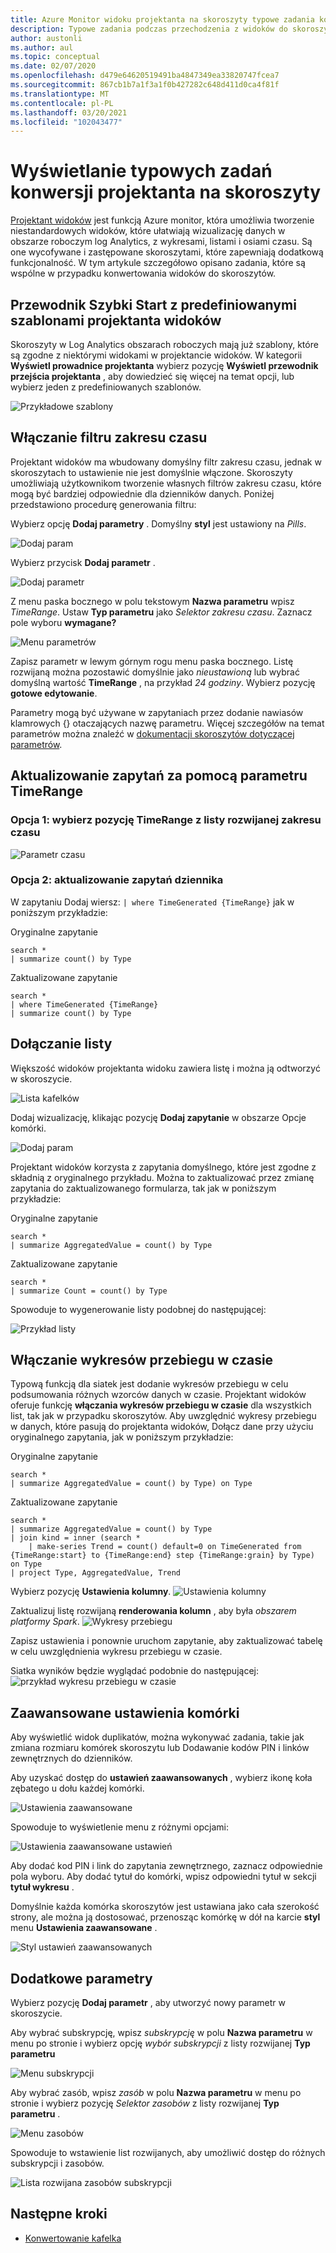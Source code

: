 ```yaml
---
title: Azure Monitor widoku projektanta na skoroszyty typowe zadania konwersji
description: Typowe zadania podczas przechodzenia z widoków do skoroszytów w Azure Monitor.
author: austonli
ms.author: aul
ms.topic: conceptual
ms.date: 02/07/2020
ms.openlocfilehash: d479e64620519491ba4847349ea33820747fcea7
ms.sourcegitcommit: 867cb1b7a1f3a1f0b427282c648d411d0ca4f81f
ms.translationtype: MT
ms.contentlocale: pl-PL
ms.lasthandoff: 03/20/2021
ms.locfileid: "102043477"
---
```

# <a name="view-designer-to-workbooks-conversion-common-tasks"></a>Wyświetlanie typowych zadań konwersji projektanta na skoroszyty
[Projektant widoków](view-designer.md) jest funkcją Azure monitor, która umożliwia tworzenie niestandardowych widoków, które ułatwiają wizualizację danych w obszarze roboczym log Analytics, z wykresami, listami i osiami czasu. Są one wycofywane i zastępowane skoroszytami, które zapewniają dodatkową funkcjonalność. W tym artykule szczegółowo opisano zadania, które są wspólne w przypadku konwertowania widoków do skoroszytów.


## <a name="quickstart-with-preset-view-designer-templates"></a>Przewodnik Szybki Start z predefiniowanymi szablonami projektanta widoków

Skoroszyty w Log Analytics obszarach roboczych mają już szablony, które są zgodne z niektórymi widokami w projektancie widoków. W kategorii **Wyświetl prowadnice projektanta** wybierz pozycję **Wyświetl przewodnik przejścia projektanta** , aby dowiedzieć się więcej na temat opcji, lub wybierz jeden z predefiniowanych szablonów.

![Przykładowe szablony](media/view-designer-conversion-tasks/templates.png)

## <a name="enabling-time-range-filter"></a>Włączanie filtru zakresu czasu
Projektant widoków ma wbudowany domyślny filtr zakresu czasu, jednak w skoroszytach to ustawienie nie jest domyślnie włączone. Skoroszyty umożliwiają użytkownikom tworzenie własnych filtrów zakresu czasu, które mogą być bardziej odpowiednie dla dzienników danych. Poniżej przedstawiono procedurę generowania filtru:

Wybierz opcję **Dodaj parametry** . Domyślny **styl** jest ustawiony na *Pills*.

![Dodaj param](media/view-designer-conversion-tasks/add-param.png)

 Wybierz przycisk **Dodaj parametr** .

![Dodaj parametr](media/view-designer-conversion-tasks/add-parameter.png)

Z menu paska bocznego w polu tekstowym **Nazwa parametru** wpisz *TimeRange*. Ustaw **Typ parametru** jako *Selektor zakresu czasu*. Zaznacz pole wyboru **wymagane?**

![Menu parametrów](media/view-designer-conversion-tasks/parameter-menu.png)

Zapisz parametr w lewym górnym rogu menu paska bocznego. Listę rozwijaną można pozostawić domyślnie jako *nieustawioną* lub wybrać domyślną wartość **TimeRange** , na przykład *24 godziny*. Wybierz pozycję **gotowe edytowanie**.

Parametry mogą być używane w zapytaniach przez dodanie nawiasów klamrowych {} otaczających nazwę parametru. Więcej szczegółów na temat parametrów można znaleźć w [dokumentacji skoroszytów dotyczącej parametrów](https://github.com/microsoft/Application-Insights-Workbooks/blob/master/Documentation/Parameters/Parameters.md).

## <a name="updating-queries-with-the-timerange-parameter"></a>Aktualizowanie zapytań za pomocą parametru TimeRange

### <a name="option-1-select-timerange-from-the-time-range-dropdown"></a>Opcja 1: wybierz pozycję TimeRange z listy rozwijanej zakresu czasu

![Parametr czasu](media/view-designer-conversion-tasks/time-parameter.png)

### <a name="option-2-update-your-log-queries"></a>Opcja 2: aktualizowanie zapytań dziennika

W zapytaniu Dodaj wiersz: `| where TimeGenerated {TimeRange}` jak w poniższym przykładzie:

Oryginalne zapytanie
```KQL
search * 
| summarize count() by Type
```

Zaktualizowane zapytanie
```KQL
search * 
| where TimeGenerated {TimeRange} 
| summarize count() by Type
```

## <a name="including-a-list"></a>Dołączanie listy
Większość widoków projektanta widoku zawiera listę i można ją odtworzyć w skoroszycie.

![Lista kafelków](media/view-designer-conversion-tasks/tile-list.png)

Dodaj wizualizację, klikając pozycję **Dodaj zapytanie** w obszarze Opcje komórki.

![Dodaj param](media/view-designer-conversion-tasks/add-param.png)

Projektant widoków korzysta z zapytania domyślnego, które jest zgodne z składnią z oryginalnego przykładu. Można to zaktualizować przez zmianę zapytania do zaktualizowanego formularza, tak jak w poniższym przykładzie:

Oryginalne zapytanie
```KQL
search * 
| summarize AggregatedValue = count() by Type
```

Zaktualizowane zapytanie
```KQL
search * 
| summarize Count = count() by Type
```

Spowoduje to wygenerowanie listy podobnej do następującej:

![Przykład listy](media/view-designer-conversion-tasks/list-example.png)

## <a name="enabling-sparklines"></a>Włączanie wykresów przebiegu w czasie
Typową funkcją dla siatek jest dodanie wykresów przebiegu w celu podsumowania różnych wzorców danych w czasie. Projektant widoków oferuje funkcję **włączania wykresów przebiegu w czasie** dla wszystkich list, tak jak w przypadku skoroszytów. Aby uwzględnić wykresy przebiegu w danych, które pasują do projektanta widoków, Dołącz dane przy użyciu oryginalnego zapytania, jak w poniższym przykładzie:

Oryginalne zapytanie
```KQL
search *
| summarize AggregatedValue = count() by Type) on Type
```

Zaktualizowane zapytanie
```KQL
search * 
| summarize AggregatedValue = count() by Type
| join kind = inner (search * 
    | make-series Trend = count() default=0 on TimeGenerated from {TimeRange:start} to {TimeRange:end} step {TimeRange:grain} by Type) on Type
| project Type, AggregatedValue, Trend
```

Wybierz pozycję **Ustawienia kolumny**.
![Ustawienia kolumny](media/view-designer-conversion-tasks/column-settings.png)

Zaktualizuj listę rozwijaną **renderowania kolumn** , aby była *obszarem platformy Spark*.
![Wykresy przebiegu](media/view-designer-conversion-tasks/sparkline.png)

Zapisz ustawienia i ponownie uruchom zapytanie, aby zaktualizować tabelę w celu uwzględnienia wykresu przebiegu w czasie.

Siatka wyników będzie wyglądać podobnie do następującej: ![ przykład wykresu przebiegu w czasie](media/view-designer-conversion-tasks/sparkline-example.png)

## <a name="advanced-cell-settings"></a>Zaawansowane ustawienia komórki
Aby wyświetlić widok duplikatów, można wykonywać zadania, takie jak zmiana rozmiaru komórek skoroszytu lub Dodawanie kodów PIN i linków zewnętrznych do dzienników.

Aby uzyskać dostęp do **ustawień zaawansowanych** , wybierz ikonę koła zębatego u dołu każdej komórki.

![Ustawienia zaawansowane](media/view-designer-conversion-tasks/advanced-settings.png)

Spowoduje to wyświetlenie menu z różnymi opcjami:

![Ustawienia zaawansowane ustawień](media/view-designer-conversion-tasks/advanced-settings-settings.png)

Aby dodać kod PIN i link do zapytania zewnętrznego, zaznacz odpowiednie pola wyboru. Aby dodać tytuł do komórki, wpisz odpowiedni tytuł w sekcji **tytuł wykresu** .

Domyślnie każda komórka skoroszytów jest ustawiana jako cała szerokość strony, ale można ją dostosować, przenosząc komórkę w dół na karcie **styl** menu **Ustawienia zaawansowane** .

![Styl ustawień zaawansowanych](media/view-designer-conversion-tasks/advanced-settings-style.png)

 
## <a name="additional-parameters"></a>Dodatkowe parametry
Wybierz pozycję **Dodaj parametr** , aby utworzyć nowy parametr w skoroszycie. 

Aby wybrać subskrypcję, wpisz *subskrypcję* w polu **Nazwa parametru** w menu po stronie i wybierz opcję *wybór subskrypcji* z listy rozwijanej **Typ parametru**

![Menu subskrypcji](media/view-designer-conversion-tasks/subscription-filter.png)

Aby wybrać zasób, wpisz *zasób* w polu **Nazwa parametru** w menu po stronie i wybierz pozycję *Selektor zasobów* z listy rozwijanej **Typ parametru** .

![Menu zasobów](media/view-designer-conversion-tasks/resource-filter.png)

Spowoduje to wstawienie list rozwijanych, aby umożliwić dostęp do różnych subskrypcji i zasobów.

![Lista rozwijana zasobów subskrypcji](media/view-designer-conversion-tasks/subscription-resource.png)


## <a name="next-steps"></a>Następne kroki
- [Konwertowanie kafelka](view-designer-conversion-tiles.md)
